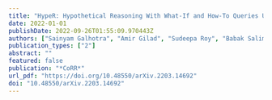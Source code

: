 ```yaml
---
title: "HypeR: Hypothetical Reasoning With What-If and How-To Queries Using a Probabilistic Causal Approach"
date: 2022-01-01
publishDate: 2022-09-26T01:55:09.970443Z
authors: ["Sainyam Galhotra", "Amir Gilad", "Sudeepa Roy", "Babak Salimi"]
publication_types: ["2"]
abstract: ""
featured: false
publication: "*CoRR*"
url_pdf: "https://doi.org/10.48550/arXiv.2203.14692"
doi: "10.48550/arXiv.2203.14692"
---
```


